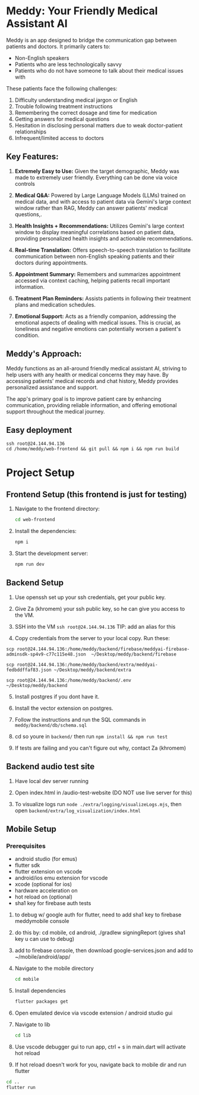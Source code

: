 # Meddy: Your Friendly Medical Assistant AI

Meddy is an app designed to bridge the communication gap between patients and doctors. It primarily caters to:

- Non-English speakers
- Patients who are less technologically savvy
- Patients who do not have someone to talk about their medical issues with

These patients face the following challenges:

1. Difficulty understanding medical jargon or English
2. Trouble following treatment instructions
3. Remembering the correct dosage and time for medication
4. Getting answers for medical questions
5. Hesitation in disclosing personal matters due to weak doctor-patient relationships
6. Infrequent/limited access to doctors

## Key Features:

1. **Extremely Easy to Use:** Given the target demographic, Meddy was made to extremely user friendly. Everything can be done via voice controls

2. **Medical Q&A:** Powered by Large Language Models (LLMs) trained on medical data, and with access to patient data via Gemini's large context window rather than RAG, Meddy can answer patients' medical questions,.

3. **Health Insights + Recommendations:** Utilizes Gemini's large context window to display meaningful correlations based on patient data, providing personalized health insights and actionable recommendations.

4. **Real-time Translation:** Offers speech-to-speech translation to facilitate communication between non-English speaking patients and their doctors during appointments.

5. **Appointment Summary:** Remembers and summarizes appointment accessed via context caching, helping patients recall important information.

6. **Treatment Plan Reminders:** Assists patients in following their treatment plans and medication schedules.

7. **Emotional Support:** Acts as a friendly companion, addressing the emotional aspects of dealing with medical issues. This is crucial, as loneliness and negative emotions can potentially worsen a patient's condition.

## Meddy's Approach:

Meddy functions as an all-around friendly medical assistant AI, striving to help users with any health or medical concerns they may have. By accessing patients' medical records and chat history, Meddy provides personalized assistance and support.

The app's primary goal is to improve patient care by enhancing communication, providing reliable information, and offering emotional support throughout the medical journey.

## Easy deployment

```
ssh root@24.144.94.136
cd /home/meddy/web-frontend && git pull && npm i && npm run build
```

# Project Setup

## Frontend Setup (this frontend is just for testing)

1. Navigate to the frontend directory:
   ```sh
   cd web-frontend
   ```
2. Install the dependencies:
   ```sh
   npm i
   ```
3. Start the development server:
   ```sh
   npm run dev
   ```

## Backend Setup

1. Use openssh set up your ssh credentials, get your public key.

2. Give Za (khromem) your ssh public key, so he can give you access to the VM.

3. SSH into the VM `ssh root@24.144.94.136` TIP: add an alias for this

4. Copy credentials from the server to your local copy. Run these:

```
scp root@24.144.94.136:/home/meddy/backend/firebase/meddyai-firebase-adminsdk-sp4v9-c77c115e48.json  ~/Desktop/meddy/backend/firebase

scp root@24.144.94.136:/home/meddy/backend/extra/meddyai-fedbddffaf83.json ~/Desktop/meddy/backend/extra

scp root@24.144.94.136:/home/meddy/backend/.env ~/Desktop/meddy/backend
```

5. Install postgres if you dont have it.

6. Install the vector extension on postgres.

7. Follow the instructions and run the SQL commands in `meddy/backend/db/schema.sql`

8. cd so youre in `backend/` then run `npm install && npm run test`

9. If tests are failing and you can't figure out why, contact Za (khromem)

## Backend audio test site

1. Have local dev server running

2. Open index.html in /audio-test-website (DO NOT use live server for this)

3. To visualize logs run `node ./extra/logging/visualizeLogs.mjs`, then open `backend/extra/log_visualization/index.html`

## Mobile Setup

### Prerequisites

- android studio (for emus)
- flutter sdk
- flutter extension on vscode
- android/ios emu extension for vscode
- xcode (optional for ios)
- hardware acceleration on
- hot reload on (optional)
- sha1 key for firebase auth tests

1. to debug w/ google auth for flutter, need to add sha1 key to firebase meddymobile console

2. do this by: cd mobile, cd android, ./gradlew signingReport (gives sha1 key u can use to debug)

3. add to firebase console, then download google-services.json and add to ~/mobile/android/app/

4. Navigate to the mobile directory

   ```sh
   cd mobile
   ```

5. Install dependencies

   ```sh
   flutter packages get
   ```

6. Open emulated device via vscode extension / android studio gui

7. Navigate to lib

   ```sh
   cd lib
   ```

8. Use vscode debugger gui to run app, ctrl + s in main.dart will activate hot reload

9. If hot reload doesn't work for you, navigate back to mobile dir and run flutter

```sh
cd ..
flutter run
```
